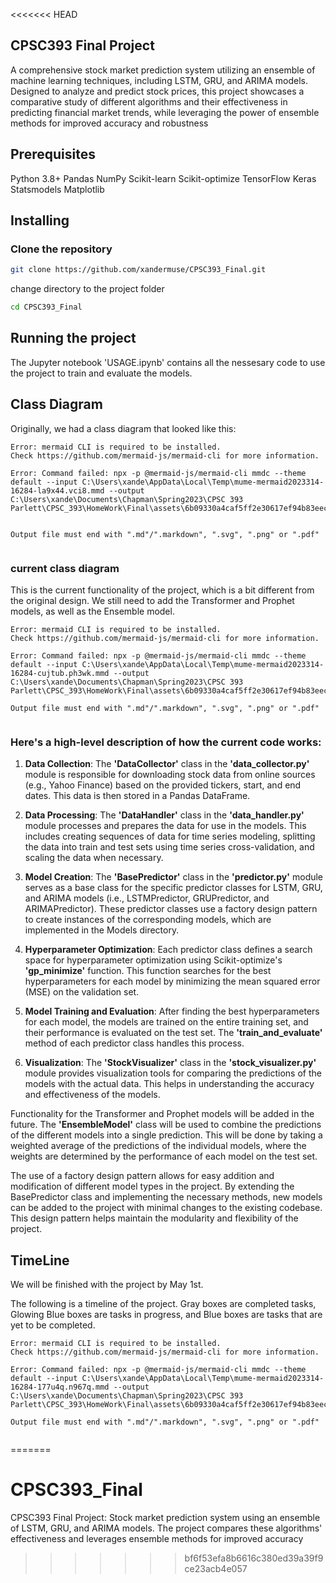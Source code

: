 <<<<<<< HEAD
##  CPSC393 Final Project
  
  
A comprehensive stock market prediction system utilizing an ensemble of machine learning techniques, including LSTM, GRU, and ARIMA models. Designed to analyze and predict stock prices, this project showcases a comparative study of different algorithms and their effectiveness in predicting financial market trends, while leveraging the power of ensemble methods for improved accuracy and robustness
  
##  Prerequisites
  
  
Python 3.8+
Pandas
NumPy
Scikit-learn
Scikit-optimize
TensorFlow
Keras
Statsmodels
Matplotlib
  
##  Installing
  
  
###  Clone the repository
  
```bash
git clone https://github.com/xandermuse/CPSC393_Final.git
```
  
change directory to the project folder
```bash
cd CPSC393_Final
```
  
##  Running the project
  
  
The Jupyter notebook 'USAGE.ipynb' contains all the nessesary code to use the project to train and evaluate the models.
  
##  Class Diagram
  
Originally, we had a class diagram that looked like this:
  

```
Error: mermaid CLI is required to be installed.
Check https://github.com/mermaid-js/mermaid-cli for more information.

Error: Command failed: npx -p @mermaid-js/mermaid-cli mmdc --theme default --input C:\Users\xande\AppData\Local\Temp\mume-mermaid2023314-16284-la9x44.vci8.mmd --output C:\Users\xande\Documents\Chapman\Spring2023\CPSC 393 Parlett\CPSC_393\HomeWork\Final\assets\6b09330a4caf5ff2e30617ef94b83eec0.png


Output file must end with ".md"/".markdown", ".svg", ".png" or ".pdf"


```  

###  current class diagram
  
  
This is the current functionality of the project, which is a bit different from the original design. We still need to add the Transformer and Prophet models, as well as the Ensemble model.
  

```
Error: mermaid CLI is required to be installed.
Check https://github.com/mermaid-js/mermaid-cli for more information.

Error: Command failed: npx -p @mermaid-js/mermaid-cli mmdc --theme default --input C:\Users\xande\AppData\Local\Temp\mume-mermaid2023314-16284-cujtub.ph3wk.mmd --output C:\Users\xande\Documents\Chapman\Spring2023\CPSC 393 Parlett\CPSC_393\HomeWork\Final\assets\6b09330a4caf5ff2e30617ef94b83eec1.png

Output file must end with ".md"/".markdown", ".svg", ".png" or ".pdf"


```  

  
###  Here's a high-level description of how the current code works:
  
  
1. **Data Collection**: The **'DataCollector'** class in the **'data_collector.py'** module is responsible for downloading stock data from online sources (e.g., Yahoo Finance) based on the provided tickers, start, and end dates. This data is then stored in a Pandas DataFrame.
  
2. **Data Processing**: The **'DataHandler'** class in the **'data_handler.py'** module processes and prepares the data for use in the models. This includes creating sequences of data for time series modeling, splitting the data into train and test sets using time series cross-validation, and scaling the data when necessary.
  
3. **Model Creation**: The **'BasePredictor'** class in the **'predictor.py'** module serves as a base class for the specific predictor classes for LSTM, GRU, and ARIMA models (i.e., LSTMPredictor, GRUPredictor, and ARIMAPredictor). These predictor classes use a factory design pattern to create instances of the corresponding models, which are implemented in the Models directory.
  
4. **Hyperparameter Optimization**: Each predictor class defines a search space for hyperparameter optimization using Scikit-optimize's **'gp_minimize'** function. This function searches for the best hyperparameters for each model by minimizing the mean squared error (MSE) on the validation set.
  
5. **Model Training and Evaluation**: After finding the best hyperparameters for each model, the models are trained on the entire training set, and their performance is evaluated on the test set. The **'train_and_evaluate'** method of each predictor class handles this process.
  
6. **Visualization**: The **'StockVisualizer'** class in the **'stock_visualizer.py'** module provides visualization tools for comparing the predictions of the models with the actual data. This helps in understanding the accuracy and effectiveness of the models.
  
Functionality for the Transformer and Prophet models will be added in the future. The **'EnsembleModel'** class will be used to combine the predictions of the different models into a single prediction. This will be done by taking a weighted average of the predictions of the individual models, where the weights are determined by the performance of each model on the test set.
  
The use of a factory design pattern allows for easy addition and modification of different model types in the project. By extending the BasePredictor class and implementing the necessary methods, new models can be added to the project with minimal changes to the existing codebase. This design pattern helps maintain the modularity and flexibility of the project.
  
  
  
  
  
##  TimeLine
  
  
We will be finished with the project by May 1st. 
  
The following is a timeline of the project.
Gray boxes are completed tasks, Glowing Blue boxes are tasks in progress, and Blue boxes are tasks that are yet to be completed.
  

```
Error: mermaid CLI is required to be installed.
Check https://github.com/mermaid-js/mermaid-cli for more information.

Error: Command failed: npx -p @mermaid-js/mermaid-cli mmdc --theme default --input C:\Users\xande\AppData\Local\Temp\mume-mermaid2023314-16284-177u4q.n967q.mmd --output C:\Users\xande\Documents\Chapman\Spring2023\CPSC 393 Parlett\CPSC_393\HomeWork\Final\assets\6b09330a4caf5ff2e30617ef94b83eec2.png

Output file must end with ".md"/".markdown", ".svg", ".png" or ".pdf"


```  

=======
#  CPSC393_Final
  
CPSC393 Final Project: Stock market prediction system using an ensemble of LSTM, GRU, and ARIMA models. The project compares these algorithms' effectiveness and leverages ensemble methods for improved accuracy
>>>>>>> bf6f53efa8b6616c380ed39a39f9ce23acb4e057
  